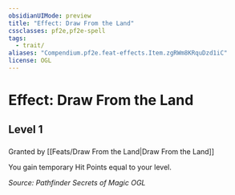 ```yaml
---
obsidianUIMode: preview
title: "Effect: Draw From the Land"
cssclasses: pf2e,pf2e-spell
tags:
  - trait/
aliases: "Compendium.pf2e.feat-effects.Item.zgRWm8KRquDzd1iC"
license: OGL
---
```

# Effect: Draw From the Land
## Level 1
### 






Granted by [[Feats/Draw From the Land|Draw From the Land]]

You gain temporary Hit Points equal to your level.

*Source: Pathfinder Secrets of Magic*
*OGL*
